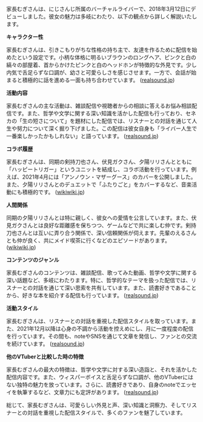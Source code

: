 家長むぎさんは、にじさんじ所属のバーチャルライバーで、2018年3月12日にデビューしました。彼女の魅力は多岐にわたり、以下の観点から詳しく解説いたします。

**キャラクター性**

家長むぎさんは、引きこもりがちな性格の持ち主で、友達を作るために配信を始めたという設定です。小柄な体格に明るいブラウンのロングヘア、ピンクと白の縞々の部屋着、首からかけたピンクと白のヘッドホンが特徴的な外見です。少し内気で舌足らずな口調が、幼さと可愛らしさを感じさせます。一方で、会話が始まると積極的に話を進める一面も持ち合わせています。 ([realsound.jp](https://realsound.jp/tech/2022/06/post-1044296.html?utm_source=openai))

**活動内容**

家長むぎさんの主な活動は、雑談配信や視聴者からの相談に答えるお悩み相談配信です。また、哲学や文学に関する深い知識を活かした配信も行っており、セネカの「生の短さについて」を題材にした配信では、リスナーとの対話を通じて人生や努力について深く掘り下げました。この配信は彼女自身も「ライバー人生で一番楽しかったかもしれない」と語っています。 ([realsound.jp](https://realsound.jp/tech/2022/06/post-1044296_2.html?utm_source=openai))

**コラボ履歴**

家長むぎさんは、同期の剣持刀也さん、伏見ガクさん、夕陽リリさんとともに「ハッピートリガー」というユニットを結成し、コラボ活動を行っています。例えば、2021年4月には「アンノウン・マザーグース」のカバーを公開しました。また、夕陽リリさんとのデュエットで「ふたりごと」をカバーするなど、音楽活動にも積極的です。 ([wikiwiki.jp](https://wikiwiki.jp/nijisanji/%E5%AE%B6%E9%95%B7%E3%82%80%E3%81%8E?utm_source=openai))

**人間関係**

同期の夕陽リリさんとは特に親しく、彼女への愛情を公言しています。また、伏見ガクさんとは良好な距離感を保ちつつ、ゲームなどで共に楽しむ仲です。剣持刀也さんとは互いに弄り合う関係で、深い信頼関係が伺えます。先輩のえるさんとも仲が良く、共にメイド喫茶に行くなどのエピソードがあります。 ([wikiwiki.jp](https://wikiwiki.jp/nijisanji/%E5%AE%B6%E9%95%B7%E3%82%80%E3%81%8E?utm_source=openai))

**コンテンツのジャンル**

家長むぎさんのコンテンツは、雑談配信、歌ってみた動画、哲学や文学に関する深い話題など、多岐にわたります。特に、哲学的なテーマを扱った配信では、リスナーとの対話を通じて深い思索を共有しています。また、読書好きであることから、好きな本を紹介する配信も行っています。 ([realsound.jp](https://realsound.jp/tech/2022/06/post-1044296.html?utm_source=openai))

**活動スタイル**

家長むぎさんは、リスナーとの対話を重視した配信スタイルを取っています。また、2021年12月以降は心身の不調から活動を控えめにし、月に一度程度の配信を行っています。その間も、noteやSNSを通じて文章を発信し、ファンとの交流を続けています。 ([realsound.jp](https://realsound.jp/tech/2022/06/post-1044296_2.html?utm_source=openai))

**他のVTuberと比較した時の特徴**

家長むぎさんの最大の特徴は、哲学や文学に対する深い造詣と、それを活かした配信内容です。また、ウィスパーボイスと舌足らずな口調が、他のVTuberにはない独特の魅力を放っています。さらに、読書好きであり、自身のnoteでエッセイを執筆するなど、文章力にも定評があります。 ([realsound.jp](https://realsound.jp/tech/2022/06/post-1044296.html?utm_source=openai))

総じて、家長むぎさんは、可愛らしい外見と声、深い知識と洞察力、そしてリスナーとの対話を重視した配信スタイルで、多くのファンを魅了しています。 